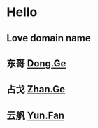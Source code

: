 # Hello 
## Love domain name 
## 东哥 [Dong.Ge](https://dong.ge)
## 占戈 [Zhan.Ge](https://zhan.ge)
## 云舤 [Yun.Fan](https://yun.fan)
